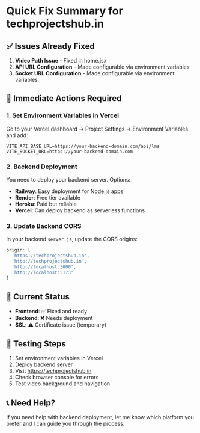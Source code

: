 # Quick Fix Summary for techprojectshub.in

## ✅ Issues Already Fixed

1. **Video Path Issue** - Fixed in home.jsx
2. **API URL Configuration** - Made configurable via environment variables
3. **Socket URL Configuration** - Made configurable via environment variables

## 🔧 Immediate Actions Required

### 1. Set Environment Variables in Vercel

Go to your Vercel dashboard → Project Settings → Environment Variables and add:

```
VITE_API_BASE_URL=https://your-backend-domain.com/api/lms
VITE_SOCKET_URL=https://your-backend-domain.com
```

### 2. Backend Deployment

You need to deploy your backend server. Options:
- **Railway**: Easy deployment for Node.js apps
- **Render**: Free tier available
- **Heroku**: Paid but reliable
- **Vercel**: Can deploy backend as serverless functions

### 3. Update Backend CORS

In your backend `server.js`, update the CORS origins:

```javascript
origin: [
  'https://techprojectshub.in',
  'http://techprojectshub.in',
  'http://localhost:3000',
  'http://localhost:5173'
]
```

## 🚨 Current Status

- **Frontend**: ✅ Fixed and ready
- **Backend**: ❌ Needs deployment
- **SSL**: ⚠️ Certificate issue (temporary)

## 🧪 Testing Steps

1. Set environment variables in Vercel
2. Deploy backend server
3. Visit https://techprojectshub.in
4. Check browser console for errors
5. Test video background and navigation

## 📞 Need Help?

If you need help with backend deployment, let me know which platform you prefer and I can guide you through the process.
